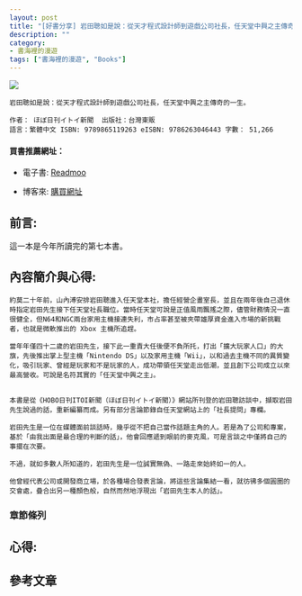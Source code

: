 ```yaml
---
layout: post
title: "[好書分享] 岩田聰如是說：從天才程式設計師到遊戲公司社長，任天堂中興之主傳奇的一生"
description: ""
category: 
- 書海裡的漫遊
tags: ["書海裡的漫遊", "Books"]
---
```


<div><a href="http://moo.im/a/hmpBCJ" title="岩田聰如是說"><img src="https://cdn.readmoo.com/cover/8g/fg66l38_210x315.jpg?v=0"></a></div>

```
岩田聰如是說：從天才程式設計師到遊戲公司社長，任天堂中興之主傳奇的一生。

作者： ほぼ日刊イトイ新聞  出版社：台灣東販 
語言：繁體中文 ISBN: 9789865119263 eISBN: 9786263046443 字數： 51,266
```

#### 買書推薦網址：

- 電子書: [Readmoo](http://moo.im/a/hmpBCJ)

- 博客來: [購買網址](https://www.books.com.tw/exep/assp.php/kkdailin/products/0010889781?sloc=main&utm_source=kkdailin&utm_medium=ap-books&utm_content=recommend&utm_campaign=ap-202106)


## 前言:


這一本是今年所讀完的第七本書。


## 內容簡介與心得:

```
約莫二十年前，山內溥安排岩田聰進入任天堂本社，擔任經營企畫室長，並且在兩年後自己退休時指定岩田先生接下任天堂社長職位。當時任天堂可說是正值風雨飄搖之際，儘管財務情況一直很健全，但N64和NGC兩台家用主機接連失利，市占率甚至被夾帶雄厚資金進入市場的新挑戰者，也就是微軟推出的 Xbox 主機所追趕。
 
當年年僅四十二歲的岩田先生，接下此一重責大任後便不負所托，打出「擴大玩家人口」的大旗，先後推出掌上型主機「Nintendo DS」以及家用主機「Wii」，以和過去主機不同的異質變化，吸引玩家、曾經是玩家和不是玩家的人，成功帶領任天堂走出低潮，並且創下公司成立以來最高營收。可說是名符其實的「任天堂中興之主」。

 
本書是從《HOBO日刊ITOI新聞（ほぼ日刊イトイ新聞）》網站所刊登的岩田聰訪談中，擷取岩田先生說過的話，重新編纂而成。另有部分言論節錄自任天堂網站上的「社長提問」專欄。
 
岩田先生是一位在媒體面前談話時，幾乎從不把自己當作話題主角的人。若是為了公司和專案，基於「由我出面是最合理的判斷的話」，他會回應遞到眼前的麥克風，可是言談之中僅將自己的事擺在次要。
 
不過，就如多數人所知道的，岩田先生是一位誠實無偽、一路走來始終如一的人。
 
他曾經代表公司或開發商立場，於各種場合發表言論，將這些言論集結一看，就彷彿多個圓圈的交會處，疊合出另一種顏色般，自然而然地浮現出「岩田先生本人的話」。
```

### 章節條列





## 心得:



## 參考文章



